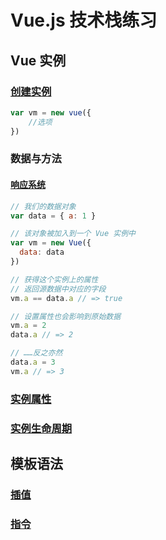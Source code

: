 # Vue.js 技术栈练习

## Vue 实例

### [创建实例](./src/components/vueInstance.js)
```javascript
var vm = new vue({
    //选项
})
```

### 数据与方法
#### [响应系统](https://github.com/answershuto/learnVue/blob/master/docs/%E5%93%8D%E5%BA%94%E5%BC%8F%E5%8E%9F%E7%90%86.MarkDown)

```javascript
// 我们的数据对象
var data = { a: 1 }

// 该对象被加入到一个 Vue 实例中
var vm = new Vue({
  data: data
})

// 获得这个实例上的属性
// 返回源数据中对应的字段
vm.a == data.a // => true

// 设置属性也会影响到原始数据
vm.a = 2
data.a // => 2

// ……反之亦然
data.a = 3
vm.a // => 3
```

### [实例属性]()

### [实例生命周期]()

## 模板语法

### [插值](./src/components/templateSyntax/Interpolation.vue)
### [指令](./src/components/templateSyntax/Directive.vue)
